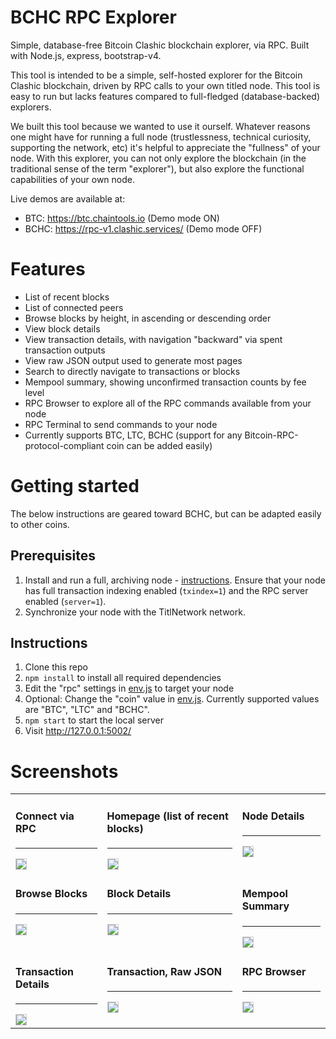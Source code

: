 # BCHC RPC Explorer

Simple, database-free Bitcoin Clashic blockchain explorer, via RPC. Built with Node.js, express, bootstrap-v4.

This tool is intended to be a simple, self-hosted explorer for the Bitcoin Clashic blockchain, driven by RPC calls to your own titled node. This tool is easy to run but lacks features compared to full-fledged (database-backed) explorers.

We built this tool because we wanted to use it ourself. Whatever reasons one might have for running a full node (trustlessness, technical curiosity, supporting the network, etc) it's helpful to appreciate the "fullness" of your node. With this explorer, you can not only explore the blockchain (in the traditional sense of the term "explorer"), but also explore the functional capabilities of your own node.

Live demos are available at:

* BTC: https://btc.chaintools.io (Demo mode ON)
* BCHC: https://rpc-v1.clashic.services/ (Demo mode OFF)

# Features

* List of recent blocks
* List of connected peers
* Browse blocks by height, in ascending or descending order
* View block details
* View transaction details, with navigation "backward" via spent transaction outputs
* View raw JSON output used to generate most pages
* Search to directly navigate to transactions or blocks
* Mempool summary, showing unconfirmed transaction counts by fee level
* RPC Browser to explore all of the RPC commands available from your node
* RPC Terminal to send commands to your node
* Currently supports BTC, LTC, BCHC (support for any Bitcoin-RPC-protocol-compliant coin can be added easily)

# Getting started

The below instructions are geared toward BCHC, but can be adapted easily to other coins.

## Prerequisites

1. Install and run a full, archiving node - [instructions](https://github.com/Bitcoin-Clashic/wallet-official/releases). Ensure that your node has full transaction indexing enabled (`txindex=1`) and the RPC server enabled (`server=1`).
2. Synchronize your node with the TitlNetwork network.

## Instructions

1. Clone this repo
2. `npm install` to install all required dependencies
3. Edit the "rpc" settings in [env.js](app/env.js) to target your node
4. Optional: Change the "coin" value in [env.js](app/env.js). Currently supported values are "BTC", "LTC" and "BCHC".
5. `npm start` to start the local server
6. Visit http://127.0.0.1:5002/

# Screenshots

<table>
  <tr>
    <td valign="top">
      <h4>Connect via RPC</h4>
      <hr/>
      <img src="public/img/screenshots/connect.png" style="margin-right:5px; border: 1px solid #ccc;" />
    </td>
    <td valign="top">
      <h4>Homepage (list of recent blocks)</h4>
      <hr/>
      <img src="public/img/screenshots/home.png" style="margin-right:5px; border: 1px solid #ccc;" />
    </td>
    <td valign="top">
      <h4>Node Details</h4>
      <hr/>
      <img src="public/img/screenshots/node-details.png" style="margin-right:5px; border: 1px solid #ccc;" />
    </td>
  </tr>
  <tr>
    <td valign="top">
      <h4>Browse Blocks</h4>
      <hr/>
      <img src="public/img/screenshots/blocks.png" style="margin-right:5px; border: 1px solid #ccc;" />
    </td>
    <td valign="top">
      <h4>Block Details</h4>
      <hr/>
      <img src="public/img/screenshots/block.png" style="margin-right:5px; border: 1px solid #ccc;" />
    </td>
    <td valign="top">
      <h4>Mempool Summary</h4>
      <hr/>
      <img src="public/img/screenshots/mempool-summary.png" style="margin-right:5px; border: 1px solid #ccc;" />
    </td>
  </tr>
  <tr>
    <td valign="top">
      <h4>Transaction Details</h4>
      <hr/>
      <img src="public/img/screenshots/transaction.png" style="margin-right:5px; border: 1px solid #ccc;" />
    </td>
    <td valign="top">
      <h4>Transaction, Raw JSON</h4>
      <hr/>
      <img src="public/img/screenshots/transaction-raw.png" style="margin-right:5px; border: 1px solid #ccc;" />
    </td>
    <td valign="top">
      <h4>RPC Browser</h4>
      <hr/>
      <img src="public/img/screenshots/rpc-browser.png" style="margin-right:5px; border: 1px solid #ccc;" />
    </td>
  </tr>
</table>
